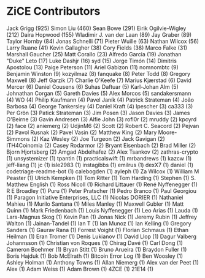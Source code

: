 ZiCE Contributors
==================

Jack Grigg (925)
Simon Liu (460)
Sean Bowe (291)
Eirik Ogilvie-Wigley (212)
Daira Hopwood (155)
Wladimir J. van der Laan (89)
Jay Graber (89)
Taylor Hornby (84)
Jonas Schnelli (71)
Pieter Wuille (63)
Nathan Wilcox (56)
Larry Ruane (41)
Kevin Gallagher (38)
Cory Fields (38)
Marco Falke (31)
Marshall Gaucher (25)
Matt Corallo (23)
Alfredo Garcia (19)
Jonathan "Duke" Leto (17)
Luke Dashjr (16)
syd (15)
Jorge Timón (14)
Dimitris Apostolou (13)
Paige Peterson (11)
Ariel Gabizon (11)
nomnombtc (9)
Benjamin Winston (9)
kozyilmaz (8)
fanquake (8)
Peter Todd (8)
Gregory Maxwell (8)
Jeff Garzik (7)
Charlie O'Keefe (7)
Marius Kjærstad (6)
David Mercer (6)
Daniel Cousens (6)
Suhas Daftuar (5)
Karl-Johan Alm (5)
Johnathan Corgan (5)
Gareth Davies (5)
Alex Morcos (5)
sandakersmann (4)
WO (4)
Philip Kaufmann (4)
Pavel Janík (4)
Patrick Strateman (4)
João Barbosa (4)
George Tankersley (4)
Daniel Kraft (4)
lpescher (3)
ca333 (3)
Per Grön (3)
Patick Strateman (3)
Jim Posen (3)
Jason Davies (3)
James O'Beirne (3)
Gavin Andresen (3)
Alfie John (3)
rofl0r (2)
mruddy (2)
kpcyrd (2)
face (2)
aniemerg (2)
UdjinM6 (2)
Scott (2)
Robert C. Seacord (2)
Pejvan (2)
Pavol Rusnak (2)
Pavel Vasin (2)
Matthew King (2)
Mary Moore-Simmons (2)
Kaz Wesley (2)
Joe Turgeon (2)
Jack Gavigan (2)
ITH4Coinomia (2)
Casey Rodarmor (2)
Bryant Eisenbach (2)
Brad Miller (2)
Bjorn Hjortsberg (2)
Amgad Abdelhafez (2)
Alex Tsankov (2)
zathras-crypto (1)
unsystemizer (1)
tpantin (1)
practicalswift (1)
mrbandrews (1)
kazcw (1)
jeff-liang (1)
jc (1)
isle2983 (1)
instagibbs (1)
emilrus (1)
dexX7 (1)
daniel (1)
codetriage-readme-bot (1)
calebogden (1)
ayleph (1)
Za Wilcox (1)
William M Peaster (1)
Ulrich Kempken (1)
Tom Ritter (1)
Tom Harding (1)
Stephen (1)
S. Matthew English (1)
Ross Nicoll (1)
Richard Littauer (1)
René Nyffenegger (1)
R E Broadley (1)
Puru (1)
Peter Pratscher (1)
Pedro Branco (1)
Paul Georgiou (1)
Paragon Initiative Enterprises, LLC (1)
Nicolas DORIER (1)
Nathaniel Mahieu (1)
Murilo Santana (1)
Miles Manley (1)
Maxwell Gubler (1)
Matt Quinn (1)
Mark Friedenbach (1)
Louis Nyffenegger (1)
Leo Arias (1)
Lauda (1)
Lars-Magnus Skog (1)
Kevin Pan (1)
Jonas Nick (1)
Jeremy Rubin (1)
Jeffrey Walton (1)
Jainan-Tandel (1)
Ian T (1)
Ian Munoz (1)
Ian Kelling (1)
Gregory Sanders (1)
Gaurav Rana (1)
Forrest Voight (1)
Florian Schmaus (1)
Ethan Heilman (1)
Eran Tromer (1)
Denis Lukianov (1)
David Llop (1)
Dagur Valberg Johannsson (1)
Christian von Roques (1)
Chirag Davé (1)
Carl Dong (1)
Cameron Boehmer (1)
Bryan Stitt (1)
Bruno Arueira (1)
Braydon Fuller (1)
Boris Hajduk (1)
Bob McElrath (1)
Bitcoin Error Log (1)
Ben Woosley (1)
Ashley Holman (1)
Anthony Towns (1)
Allan Niemerg (1)
Alex van der Peet (1)
Alex (1)
Adam Weiss (1)
Adam Brown (1)
4ZCE (1)
21E14 (1)
